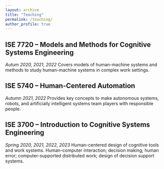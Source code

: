 ```yaml
---
layout: archive
title: "Teaching"
permalink: /teaching/
author_profile: true
---
```

## ISE 7720 – Models and Methods for Cognitive Systems Engineering
*Autum 2020, 2021, 2022*
Covers models of human-machine systems and methods to study human-machine systems in complex work settings.

## ISE 5740 – Human-Centered Automation
*Autumn 2021, 2022*
Provides key concepts to make autonomous systems, robots, and artificially intelligent systems team players with responsible people.

## ISE 3700 – Introduction to Cognitive Systems Engineering
*Spring 2020, 2021, 2022, 2023*
Human-centered design of cognitive tools and work systems. Human-computer interaction; decision making; human error; computer-supported distributed work; design of decision support systems.